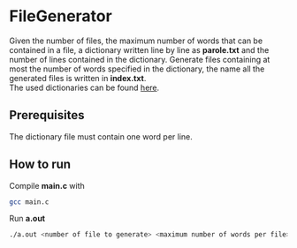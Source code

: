 # FileGenerator 
Given the number of files, the maximum number of words that can be contained in a file, a dictionary written line by line as **parole.txt** and the number of lines contained in the dictionary. Generate files containing at most the number of words specified in the dictionary, the name all the generated files is written in **index.txt**.  
The used dictionaries can be found [here](https://github.com/napolux/paroleitaliane).  
## Prerequisites
The dictionary file must contain one word per line.  
## How to run
Compile **main.c** with
```bash
gcc main.c
```
Run **a.out**
```bash
./a.out <number of file to generate> <maximum number of words per file> <name of dictionary file> <number of dictionary lines>
```
